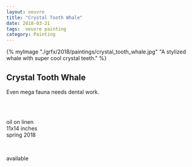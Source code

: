 ```yaml
---
layout: oeuvre 
title: "Crystal Tooth Whale"
date: 2018-03-21
tags:  oeuvre painting 
category: Painting 
---
```



{% myImage "./grfx/2018/paintings/crystal_tooth_whale.jpg" "A stylized whale with super cool crystal teeth." %}

## Crystal Tooth Whale 

Even mega fauna needs dental work. 

<br/>
<br/>


oil on linen    
11x14 inches    
spring 2018     

<br/>

available
